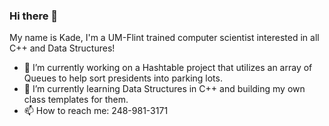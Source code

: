 ### Hi there 👋
My name is Kade, I'm a UM-Flint trained computer scientist interested in all C++ and Data Structures!
- 🔭 I’m currently working on a Hashtable project that utilizes an array of Queues to help sort presidents into parking lots.
- 🌱 I’m currently learning Data Structures in C++ and building my own class templates for them.
- 📫 How to reach me: 248-981-3171

<!--
**kadesole22/kadesole22** is a ✨ _special_ ✨ repository because its `README.md` (this file) appears on your GitHub profile.

Here are some ideas to get you started:

- 🔭 I’m currently working on ...
- 🌱 I’m currently learning ...
- 👯 I’m looking to collaborate on ...
- 🤔 I’m looking for help with ...
- 💬 Ask me about ...
- 📫 How to reach me: ...
- 😄 Pronouns: ...
- ⚡ Fun fact: ...
-->
